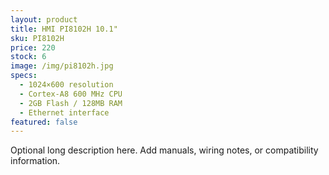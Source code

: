 ```yaml
---
layout: product
title: HMI PI8102H 10.1"
sku: PI8102H
price: 220
stock: 6
image: /img/pi8102h.jpg
specs:
  - 1024×600 resolution
  - Cortex-A8 600 MHz CPU
  - 2GB Flash / 128MB RAM
  - Ethernet interface
featured: false
---
```


Optional long description here. Add manuals, wiring notes, or compatibility information.
